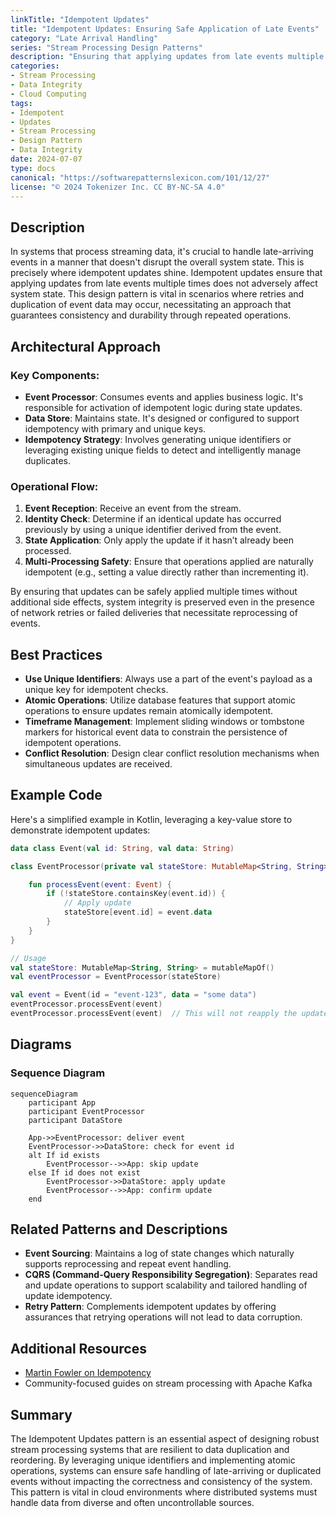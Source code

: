 ```yaml
---
linkTitle: "Idempotent Updates"
title: "Idempotent Updates: Ensuring Safe Application of Late Events"
category: "Late Arrival Handling"
series: "Stream Processing Design Patterns"
description: "Ensuring that applying updates from late events multiple times does not adversely affect system state."
categories:
- Stream Processing
- Data Integrity
- Cloud Computing
tags:
- Idempotent
- Updates
- Stream Processing
- Design Pattern
- Data Integrity
date: 2024-07-07
type: docs
canonical: "https://softwarepatternslexicon.com/101/12/27"
license: "© 2024 Tokenizer Inc. CC BY-NC-SA 4.0"
---
```



## Description

In systems that process streaming data, it's crucial to handle late-arriving events in a manner that doesn't disrupt the overall system state. This is precisely where idempotent updates shine. Idempotent updates ensure that applying updates from late events multiple times does not adversely affect system state. This design pattern is vital in scenarios where retries and duplication of event data may occur, necessitating an approach that guarantees consistency and durability through repeated operations.

## Architectural Approach

### Key Components:
- **Event Processor**: Consumes events and applies business logic. It's responsible for activation of idempotent logic during state updates.
- **Data Store**: Maintains state. It's designed or configured to support idempotency with primary and unique keys.
- **Idempotency Strategy**: Involves generating unique identifiers or leveraging existing unique fields to detect and intelligently manage duplicates.

### Operational Flow:
1. **Event Reception**: Receive an event from the stream.
2. **Identity Check**: Determine if an identical update has occurred previously by using a unique identifier derived from the event.
3. **State Application**: Only apply the update if it hasn’t already been processed.
4. **Multi-Processing Safety**: Ensure that operations applied are naturally idempotent (e.g., setting a value directly rather than incrementing it).

By ensuring that updates can be safely applied multiple times without additional side effects, system integrity is preserved even in the presence of network retries or failed deliveries that necessitate reprocessing of events.

## Best Practices

- **Use Unique Identifiers**: Always use a part of the event's payload as a unique key for idempotent checks.
- **Atomic Operations**: Utilize database features that support atomic operations to ensure updates remain atomically idempotent.
- **Timeframe Management**: Implement sliding windows or tombstone markers for historical event data to constrain the persistence of idempotent operations.
- **Conflict Resolution**: Design clear conflict resolution mechanisms when simultaneous updates are received.

## Example Code

Here's a simplified example in Kotlin, leveraging a key-value store to demonstrate idempotent updates:

```kotlin
data class Event(val id: String, val data: String)

class EventProcessor(private val stateStore: MutableMap<String, String>) {

    fun processEvent(event: Event) {
        if (!stateStore.containsKey(event.id)) {
            // Apply update
            stateStore[event.id] = event.data
        }
    }
}

// Usage
val stateStore: MutableMap<String, String> = mutableMapOf()
val eventProcessor = EventProcessor(stateStore)

val event = Event(id = "event-123", data = "some data")
eventProcessor.processEvent(event)
eventProcessor.processEvent(event)  // This will not reapply the update
```

## Diagrams

### Sequence Diagram

```mermaid
sequenceDiagram
    participant App
    participant EventProcessor
    participant DataStore

    App->>EventProcessor: deliver event
    EventProcessor->>DataStore: check for event id
    alt If id exists
        EventProcessor-->>App: skip update
    else If id does not exist
        EventProcessor->>DataStore: apply update
        EventProcessor-->>App: confirm update
    end
```

## Related Patterns and Descriptions

- **Event Sourcing**: Maintains a log of state changes which naturally supports reprocessing and repeat event handling.
- **CQRS (Command-Query Responsibility Segregation)**: Separates read and update operations to support scalability and tailored handling of update idempotency.
- **Retry Pattern**: Complements idempotent updates by offering assurances that retrying operations will not lead to data corruption.

## Additional Resources

- [Martin Fowler on Idempotency](https://martinfowler.com/business-patterns/idempotent-handler.html)
- Community-focused guides on stream processing with Apache Kafka

## Summary

The Idempotent Updates pattern is an essential aspect of designing robust stream processing systems that are resilient to data duplication and reordering. By leveraging unique identifiers and implementing atomic operations, systems can ensure safe handling of late-arriving or duplicated events without impacting the correctness and consistency of the system. This pattern is vital in cloud environments where distributed systems must handle data from diverse and often uncontrollable sources.

